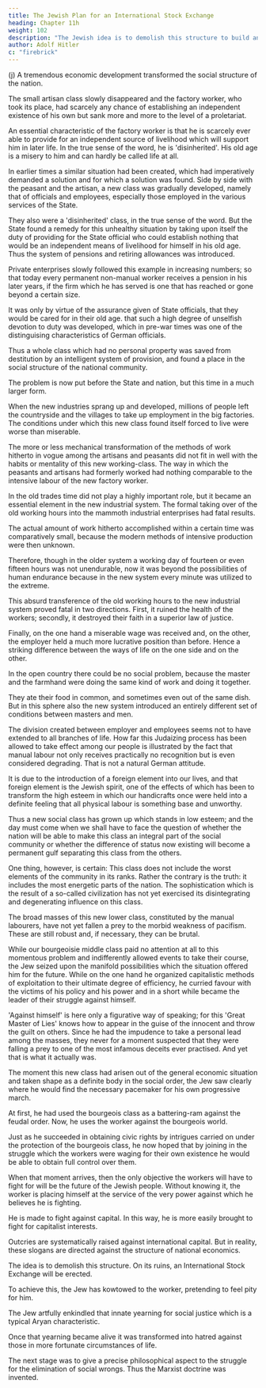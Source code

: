 ```yaml
---
title: The Jewish Plan for an International Stock Exchange
heading: Chapter 11h
weight: 102
description: "The Jewish idea is to demolish this structure to build an International Stock Exchange."
author: Adolf Hitler
c: "firebrick"
---
```




(j) A tremendous economic development transformed the social structure of the nation.

The small artisan class slowly disappeared and the factory worker, who took its place, had scarcely any chance of establishing an independent existence of his own but sank more and more to the level of a proletariat. 

An essential characteristic of the factory worker is that he is scarcely ever able to provide for an independent source of livelihood which will support him in later life. In the true sense of the word, he is 'disinherited'. His old age is a misery to him and can hardly be called life at all.

In earlier times a similar situation had been created, which had imperatively demanded a solution and for which a solution was found. Side by side with the peasant and the artisan, a new class was gradually developed, namely that of officials and employees, especially those employed in the various services of the State. 

They also were a 'disinherited' class, in the true sense of the word. But the State found a remedy for this unhealthy situation by taking upon itself the duty of providing for the State official who could establish nothing that would be an independent means of livelihood for himself in his old age. Thus the system of pensions and retiring allowances was introduced.

Private enterprises slowly followed this example in increasing numbers; so that today every permanent non-manual worker receives a pension in his later years, if the firm which he has served is one that has reached or gone beyond a certain size. 

It was only  by virtue of the assurance given of State officials, that they would be cared for in their old age. that such a high degree of unselfish devotion to duty was developed, which in pre-war times was one of the distinguising characteristics of German officials. 

Thus a whole class which had no personal property was saved from destitution by an intelligent system of provision, and found a place in the social structure of the national community.

The problem is now put before the State and nation, but this time in a much larger form.

When the new industries sprang up and developed, millions of people left the countryside and the villages to take up employment in the big factories. The conditions under which this new class found itself forced to live were worse than miserable. 

The more or less mechanical transformation of the methods of work hitherto in vogue among the artisans and peasants did not fit in well with the habits or mentality of this new working-class. The way in which the peasants and artisans had formerly worked had nothing comparable to the intensive labour of the new factory worker. 

In the old trades time did not play a highly important role, but it became an essential element in the new industrial system. The formal taking over of the old working hours into the mammoth industrial enterprises had fatal results. 

The actual amount of work hitherto accomplished within a certain time was comparatively small, because the modern methods of intensive production were then unknown. 

Therefore, though in the older system a working day of fourteen or even fifteen hours was not unendurable, now it was beyond the possibilities of human endurance because in the new system every minute was utilized to the extreme. 

This absurd transference of the old working hours to the new industrial system proved fatal in two directions. First, it ruined the health of the workers; secondly, it destroyed their faith in a superior law of justice. 

Finally, on the one hand a miserable wage was received and, on the other, the employer held a much more lucrative position than before. Hence a striking difference between the ways of life on the one side and on the other.

In the open country there could be no social problem, because the master and the farmhand were doing the same kind of work and doing it together. 

They ate their food in common, and sometimes even out of the same dish. But in this sphere also the new system introduced an entirely different set of conditions between masters and men.
 
The division created between employer and employees seems not to have extended to all branches of life. How far this Judaizing process has been allowed to take effect among our people is illustrated by the fact that manual labour not only receives practically no recognition but is even considered degrading. That is not a natural German attitude. 

It is due to the introduction of a foreign element into our lives, and that foreign element is the Jewish spirit, one of the effects of which has been to transform the high esteem in which our handicrafts once were held into a definite feeling that all physical labour is something base and unworthy. 

Thus a new social class has grown up which stands in low esteem; and the day must come when we shall have to face the question of whether the nation will be able to make this class an integral part of the social community or whether the difference of status now existing will become a permanent gulf separating this class from the others. 

One thing, however, is certain: This class does not include the worst elements of the community in its ranks. Rather the contrary is the truth: it includes the most energetic parts of the nation. The sophistication which is the result of a so-called civilization has not yet exercised its disintegrating and degenerating influence on this class. 

The broad masses of this new lower class, constituted by the manual labourers, have not yet fallen a prey to the morbid weakness of pacifism. These are still robust and, if necessary, they can be brutal.

While our bourgeoisie middle class paid no attention at all to this momentous problem and indifferently allowed events to take their course, the Jew seized upon the manifold possibilities which the situation offered him for the future. While on the one hand he organized capitalistic methods of exploitation to their ultimate degree of efficiency, he curried favour with the victims of his policy and his power and in a short while became the leader of their struggle against himself. 

'Against himself' is here only a figurative way of speaking; for this 'Great Master of Lies' knows how to appear in the guise of the innocent and throw the guilt on others. Since he had the impudence to take a personal lead among the masses, they never for a moment suspected that they were falling a prey to one of the most infamous deceits ever practised. And yet that is what it actually was.


The moment this new class had arisen out of the general economic situation and taken shape as a definite body in the social order, the Jew saw clearly where he would find the necessary pacemaker for his own progressive march. 

At first, he had used the bourgeois class as a battering-ram against the feudal order. Now, he uses the worker against the bourgeois world. 

Just as he succeeded in obtaining civic rights by intrigues carried on under the protection of the bourgeois class, he now hoped that by joining in the struggle which the workers were waging for their own existence he would be able to obtain full control over them.

When that moment arrives, then the only objective the workers will have to fight for will be the future of the Jewish people. Without knowing it, the worker is placing himself at the service of the very power against which he believes he is fighting. 

He is made to fight against capital. In this way, he is more easily brought to fight for capitalist interests.

Outcries are systematically raised against international capital. But in reality, these slogans are directed against the structure of national economics.

The idea is to demolish this structure. On its ruins, an International Stock Exchange will be erected. 

To achieve this, the Jew has kowtowed to the worker, pretending to feel pity for him.

<!--  and his lot,
and even to be indignant at the misery and poverty which the worker had to endure. -->

<!-- That is the way in which the Jew endeavoured to gain the confidence of the working
class. He showed himself eager to study their various hardships, whether real or
imaginary, and strove to awaken a yearning on the part of the workers to change the
conditions under which they lived.  -->

The Jew artfully enkindled that innate yearning for social justice which is a typical Aryan characteristic. 

Once that yearning became alive it was transformed into hatred against those in more fortunate circumstances of life. 

The next stage was to give a precise philosophical aspect to the struggle for the elimination
of social wrongs. Thus the Marxist doctrine was invented.

<!-- By presenting his doctrine as part and parcel of a just revindication of social rights, the
Jew propagated the doctrine all the more effectively. But  -->

